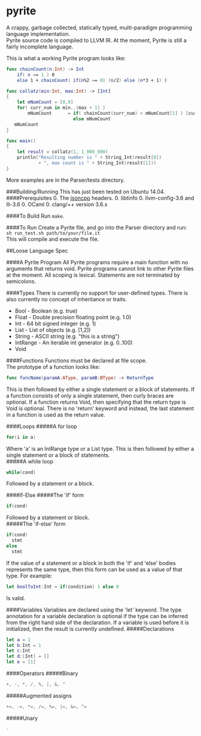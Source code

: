 # pyrite
A crappy, garbage collected, statically typed, multi-paradigm programming language implementation.    
Pyrite source code is compiled to LLVM IR. At the moment, Pyrite is still a fairly incomplete language.

This is what a working Pyrite program looks like:
```swift
func chainCount(n:Int) -> Int
    if( n == 1 ) 0 
    else 1 + chainCount( if(n%2 == 0) (n/2) else (n*3 + 1) )

func collatz(min:Int, max:Int) -> [Int]
{
    let mNumCount = [0,0]
    for( curr_num in min..(max + 1) )
        mNumCount      = if( chainCount(curr_num) > mNumCount[1] ) [curr_num, chainCount(curr_num)] 
                         else mNumCount
   mNumCount
}

func main()
{
    let result = collatz(1, 1_000_000)
    println("Resulting number is " + String_Int(result[0]) 
            + ", max count is " + String_Int(result[1]))
}
```

More examples are in the Parser/tests directory.

###Building/Running
This has just been tested on Ubuntu 14.04.  
####Prerequisites
 0. The [jsoncpp](https://github.com/open-source-parsers/jsoncpp) headers.
 0. libtinfo
 0. llvm-config-3.6 and lli-3.6
 0. OCaml
 0. clang/++ version 3.6.x
 
####To Build
 Run ```make```.
  
####To Run
 Create a Pyrite file, and go into the Parser directory and run:  
 ```sh run_test.sh path/to/your/file.it```  
 This will compile and execute the file.

##Loose Language Spec

####A Pyrite Program
All Pyrite programs require a main function with no arguments that returns void.
Pyrite programs cannot link to other Pyrite files at the moment. All scoping is lexical.
Statements are not terminated by semicolons.

####Types
There is currently no support for user-defined types. There is also currently no concept of inheritance or traits.
 * Bool - Boolean (e.g. true)
 * Float - Double precision floating point (e.g. 1.0)
 * Int - 64 bit signed integer (e.g. 1)
 * List - List of objects (e.g. [1,2])
 * String - ASCII string (e.g. "this is a string")
 * IntRange - An iterable int generator (e.g. 0..100)
 * Void

####Functions
Functions must be declared at file scope.  
The prototype of a function looks like:    
```swift
func funcName(paramA:AType, paramB:BType) -> ReturnType
```
This is then followed by either a single statement or a block of statements.
If a function consists of only a single statement, then curly braces are optional.
If a function returns Void, then specifying that the return type is Void is optional.
There is no 'return' keyword and instead, the last statement in a function is used as the return value.

####Loops
#####A for loop
```swift
for(i in a)
```
Where 'a' is an IntRange type or a List type.
This is then followed by either a single statement or a block of statements.  
#####A while loop
```swift
while(cond)
```
Followed by a statement or a block.

####If-Else
#####The 'if' form
```swift
if(cond)
```
Followed by a statement or block.  
#####The 'if-else' form
```swift
if(cond)
  stmt
else
  stmt
```
If the value of a statement or a block in both the 'if' and 'else' bodies represents the same type,
then this form can be used as a value of that type. For example:
```swift
let boolToInt:Int = if(condition) 1 else 0
```
Is valid.

####Variables
Variables are declared using the 'let' keyword.
The type annotation for a variable declaration is optional if the type can be inferred
from the right hand side of the declaration. If a variable is used before it is initialized,
then the result is currently undefined.
#####Declarations
```swift
let a = 1
let b:Int = 1
let c:Int
let d:[Int] = []
let e = [1]
```

####Operators
#####Binary
```swift
+, -, *, /, %, |, &, ^
```
#####Augmented assigns
```swift
+=, -=, *=, /=, %=, |=, &=, ^=
```
#####Unary
```swift
-
```
